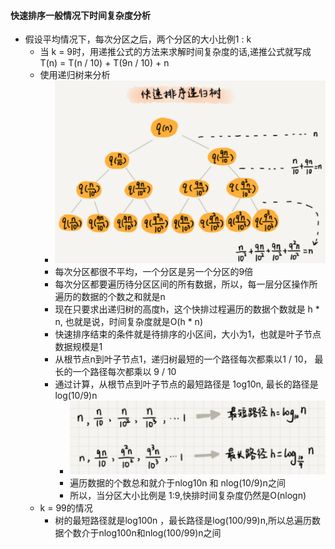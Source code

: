 #### 快速排序一般情况下时间复杂度分析
- 假设平均情况下，每次分区之后，两个分区的大小比例1 : k
  - 当 k = 9时，用递推公式的方法来求解时间复杂度的话,递推公式就写成T(n) = T(n / 10) + T(9n / 10) + n
  - 使用递归树来分析
    - ![avatar](images/../../images/quick_sort_1.png)
    - 每次分区都很不平均，一个分区是另一个分区的9倍
    - 每次分区都要遍历待分区区间的所有数据，所以，每一层分区操作所遍历的数据的个数之和就是n
    - 现在只要求出递归树的高度h，这个快排过程遍历的数据个数就是 h * n, 也就是说，时间复杂度就是O(h * n)
    - 快速排序结束的条件就是待排序的小区间，大小为1，也就是叶子节点数据规模是1
    - 从根节点n到叶子节点1，递归树最短的一个路径每次都乘以1 / 10， 最长的一个路径每次都乘以 9 / 10
    - 通过计算，从根节点到叶子节点的最短路径是 1og10n, 最长的路径是log(10/9)n
      - ![avatar](images/../../images/quick_sort_2.png)
      - 遍历数据的个数总和就介于nlog10n 和 nlog(10/9)n之间
      - 所以，当分区大小比例是 1:9,快排时间复杂度仍然是O(nlogn)
  - k = 99的情况
    - 树的最短路径就是log100n ，最长路径是log(100/99)n,所以总遍历数据个数介于nlog100n和nlog(100/99)n之间